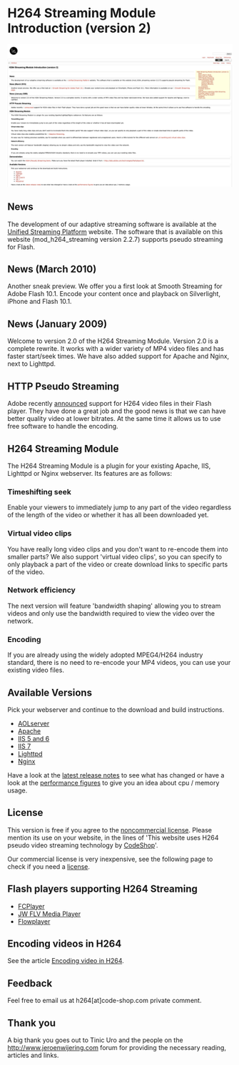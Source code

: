# H264 Streaming Module Introduction (version 2)

<img src="download/old-trac-svn-site.png" alt="Old trac/svn site" width="800" />

## News

The development of our adaptive streaming software is available at the
[Unified Streaming Platform](http://www.unified-streaming.com) website. The
software that is available on this website (mod_h264_streaming version 2.2.7)
supports pseudo streaming for Flash. 

## News (March 2010)

Another sneak preview. We offer you a first look at Smooth Streaming for Adobe
Flash 10.1. Encode your content once and playback on Silverlight, iPhone and
Flash 10.1. 

## News (January 2009)

Welcome to version 2.0 of the H264 Streaming Module. Version 2.0 is a complete
rewrite. It works with a wider variety of MP4 video files and has faster
start/seek times. We have also added support for Apache and Nginx, next to
Lighttpd.

## HTTP Pseudo Streaming

Adobe recently [announced](http://www.adobe.com/aboutadobe/pressroom/pressreleases/200712/120407adobemoviestar.html)
support for H264 video files in their Flash player. They have done a
great job and the good news is that we can have better quality video at lower
bitrates. At the same time it allows us to use free software to handle the
encoding.

## H264 Streaming Module

The H264 Streaming Module is a plugin for your existing Apache, IIS, Lighttpd
or Nginx webserver. Its features are as follows:

### Timeshifting seek

Enable your viewers to immediately jump to any part of the video regardless of
the length of the video or whether it has all been downloaded yet.

### Virtual video clips

You have really long video clips and you don't want to re-encode them into
smaller parts? We also support 'virtual video clips', so you can specify to only
playback a part of the video or create download links to specific parts of the
video.

### Network efficiency 

The next version will feature 'bandwidth shaping' allowing you to stream videos
and only use the bandwidth required to view the video over the network.

### Encoding

If you are already using the widely adopted MPEG4/H264 industry standard, there
is no need to re-encode your MP4 videos, you can use your existing video files.

## Available Versions

Pick your webserver and continue to the download and build instructions.

  * [AOLserver](webserver/aolserver.md)
  * [Apache](webserver/apache.md)
  * [IIS 5 and 6](webserver/iis-5-6.md)
  * [IIS 7](webserver/iis-7.md)
  * [Lighttpd](webserver/lighttpd.md)
  * [Nginx](webserver/nginx.md)

Have a look at the [latest release notes](webserver/release_notes.md) to see 
what has changed or have a look at the 
[performance figures](webserver/performance/nginx.md) to give you an idea about 
cpu / memory usage.

## License

This version is free if you agree to the
[noncommercial license](http://creativecommons.org/licenses/by-nc-sa/3.0).
Please mention its use on your website, in the lines of 'This website uses H264
pseudo video streaming technology by [CodeShop](http://h264.code-shop.com)'.

Our commercial license is very inexpensive, see the following page to check if
you need a [license](License.md).

## Flash players supporting H264 Streaming

  * [FCPlayer](http://www.fastcatsoftware.com/Player/H264Streaming/demo.asp)
  * [JW FLV Media Player](http://www.longtailvideo.com/players/jw-flv-player)
  * [Flowplayer](http://www.flowplayer.org/)

## Encoding videos in H264

See the article [Encoding video in H264](webserver/encoding.md).

## Feedback

Feel free to email us at h264[at]code-shop.com private comment.

## Thank you

A big thank you goes out to Tinic Uro and the people on the
http://www.jeroenwijering.com forum for providing the necessary reading,
articles and links.

